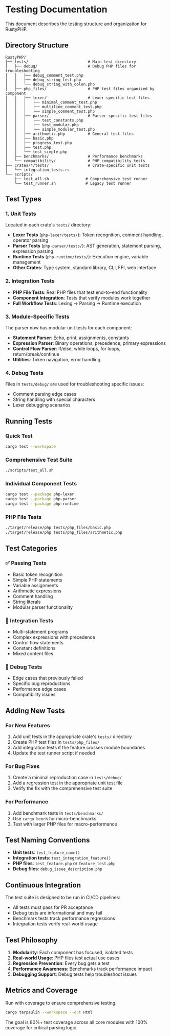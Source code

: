 # Testing Documentation

This document describes the testing structure and organization for RustyPHP.

## Directory Structure

```
RustyPHP/
├── tests/                          # Main test directory
│   ├── debug/                      # Debug PHP files for troubleshooting
│   │   ├── debug_comment_test.php
│   │   ├── debug_string_test.php
│   │   └── debug_string_with_colon.php
│   ├── php_files/                  # PHP test files organized by component
│   │   ├── lexer/                  # Lexer-specific test files
│   │   │   ├── minimal_comment_test.php
│   │   │   ├── multiline_comment_test.php
│   │   │   └── simple_comment_test.php
│   │   ├── parser/                 # Parser-specific test files
│   │   │   ├── test_constants.php
│   │   │   ├── test_modular.php
│   │   │   └── simple_modular_test.php
│   │   ├── arithmetic.php          # General test files
│   │   ├── basic.php
│   │   ├── progress_test.php
│   │   ├── test.php
│   │   └── test_simple.php
│   ├── benchmarks/                 # Performance benchmarks
│   └── compatibility/              # PHP compatibility tests
├── crates/*/tests/                 # Crate-specific unit tests
│   └── integration_tests.rs
└── scripts/
    ├── test_all.sh                # Comprehensive test runner
    └── test_runner.sh             # Legacy test runner
```

## Test Types

### 1. Unit Tests
Located in each crate's `tests/` directory:
- **Lexer Tests** (`php-lexer/tests/`): Token recognition, comment handling, operator parsing
- **Parser Tests** (`php-parser/tests/`): AST generation, statement parsing, expression parsing
- **Runtime Tests** (`php-runtime/tests/`): Execution engine, variable management
- **Other Crates**: Type system, standard library, CLI, FFI, web interface

### 2. Integration Tests
- **PHP File Tests**: Real PHP files that test end-to-end functionality
- **Component Integration**: Tests that verify modules work together
- **Full Workflow Tests**: Lexing → Parsing → Runtime execution

### 3. Module-Specific Tests
The parser now has modular unit tests for each component:
- **Statement Parser**: Echo, print, assignments, constants
- **Expression Parser**: Binary operations, precedence, primary expressions
- **Control Flow Parser**: If/else, while loops, for loops, return/break/continue
- **Utilities**: Token navigation, error handling

### 4. Debug Tests
Files in `tests/debug/` are used for troubleshooting specific issues:
- Comment parsing edge cases
- String handling with special characters
- Lexer debugging scenarios

## Running Tests

### Quick Test
```bash
cargo test --workspace
```

### Comprehensive Test Suite
```bash
./scripts/test_all.sh
```

### Individual Component Tests
```bash
cargo test --package php-lexer
cargo test --package php-parser
cargo test --package php-runtime
```

### PHP File Tests
```bash
./target/release/php tests/php_files/basic.php
./target/release/php tests/php_files/arithmetic.php
```

## Test Categories

### ✅ Passing Tests
- Basic token recognition
- Simple PHP statements
- Variable assignments
- Arithmetic expressions
- Comment handling
- String literals
- Modular parser functionality

### 🧪 Integration Tests  
- Multi-statement programs
- Complex expressions with precedence
- Control flow statements
- Constant definitions
- Mixed content files

### 🐛 Debug Tests
- Edge cases that previously failed
- Specific bug reproductions
- Performance edge cases
- Compatibility issues

## Adding New Tests

### For New Features
1. Add unit tests in the appropriate crate's `tests/` directory
2. Create PHP test files in `tests/php_files/` 
3. Add integration tests if the feature crosses module boundaries
4. Update the test runner script if needed

### For Bug Fixes
1. Create a minimal reproduction case in `tests/debug/`
2. Add a regression test in the appropriate unit test file
3. Verify the fix with the comprehensive test suite

### For Performance
1. Add benchmark tests in `tests/benchmarks/`
2. Use `cargo bench` for micro-benchmarks
3. Test with larger PHP files for macro-performance

## Test Naming Conventions

- **Unit tests**: `test_feature_name()`
- **Integration tests**: `test_integration_feature()`
- **PHP files**: `test_feature.php` or `feature_test.php`
- **Debug files**: `debug_issue_description.php`

## Continuous Integration

The test suite is designed to be run in CI/CD pipelines:
- All tests must pass for PR acceptance
- Debug tests are informational and may fail
- Benchmark tests track performance regressions
- Integration tests verify real-world usage

## Test Philosophy

1. **Modularity**: Each component has focused, isolated tests
2. **Real-world Usage**: PHP files test actual use cases
3. **Regression Prevention**: Every bug gets a test
4. **Performance Awareness**: Benchmarks track performance impact
5. **Debugging Support**: Debug tests help troubleshoot issues

## Metrics and Coverage

Run with coverage to ensure comprehensive testing:
```bash
cargo tarpaulin --workspace --out Html
```

The goal is 80%+ test coverage across all core modules with 100% coverage for critical parsing logic.
